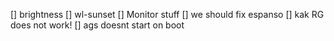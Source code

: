 [] brightness
[] wl-sunset
[] Monitor stuff
[] we should fix espanso
[] kak RG does not work!
[] ags doesnt start on boot

